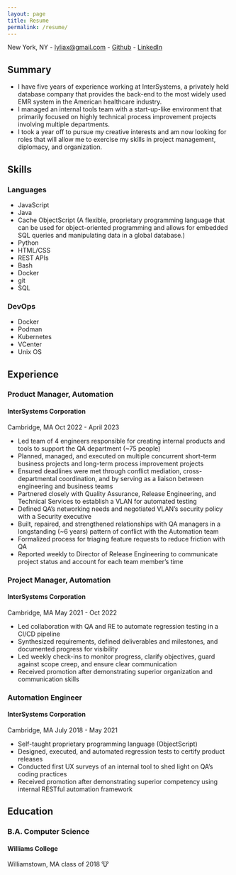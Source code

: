 ```yaml
---
layout: page
title: Resume
permalink: /resume/
---
```


New York, NY - lyliax@gmail.com - [Github](https://github.com/lyliali) - [LinkedIn](https://www.linkedin.com/in/lyliali/)

## Summary
* I have five years of experience working at InterSystems, a privately held database company that provides the back-end to the most widely used EMR system in the American healthcare industry.
* I managed an internal tools team with a start-up-like environment that primarily focused on highly technical process improvement projects involving multiple departments.
* I took a year off to pursue my creative interests and am now looking for roles that will allow me to exercise my skills in project management, diplomacy, and organization.

## Skills

### Languages
* JavaScript
* Java
* Cache ObjectScript (A flexible, proprietary programming language that can be used for object-oriented programming and allows for embedded SQL queries and manipulating data in a global database.)
* Python
* HTML/CSS
* REST APIs
* Bash
* Docker
* git
* SQL

### DevOps
* Docker
* Podman
* Kubernetes
* VCenter
* Unix OS

## Experience

### Product Manager, Automation
#### InterSystems Corporation
Cambridge, MA
Oct 2022 - April 2023
* Led team of 4 engineers responsible for creating internal products and tools to support the QA department (~75 people)
* Planned, managed, and executed on multiple concurrent short-term business projects and long-term process improvement projects
* Ensured deadlines were met through conflict mediation, cross-departmental coordination, and by serving as a liaison between engineering and business teams
* Partnered closely with Quality Assurance, Release Engineering, and Technical Services to establish a VLAN for automated testing
* Defined QA’s networking needs and negotiated VLAN’s security policy with a Security executive
* Built, repaired, and strengthened relationships with QA managers in a longstanding (~6 years) pattern of conflict with the Automation team
* Formalized process for triaging feature requests to reduce friction with QA
* Reported weekly to Director of Release Engineering to communicate project status and account for each team member’s time

### Project Manager, Automation
#### InterSystems Corporation
Cambridge, MA
May 2021 - Oct 2022
* Led collaboration with QA and RE to automate regression testing in a CI/CD pipeline
* Synthesized requirements, defined deliverables and milestones, and documented progress for visibility
* Led weekly check-ins to monitor progress, clarify objectives, guard against scope creep, and ensure clear communication
* Received promotion after demonstrating superior organization and communication skills

### Automation Engineer
#### InterSystems Corporation
Cambridge, MA
July 2018 - May 2021
* Self-taught proprietary programming language (ObjectScript)
* Designed, executed, and automated regression tests to certify product releases
* Conducted first UX surveys of an internal tool to shed light on QA’s coding practices
* Received promotion after demonstrating superior competency using internal RESTful automation framework

## Education
### B.A. Computer Science
#### Williams College
Williamstown, MA
class of 2018 &#128046;